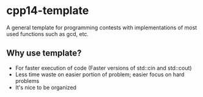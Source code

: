 # cpp14-template
A general template for programming contests with implementations of most used functions such as gcd, etc.

## Why use template?
- For faster execution of code (Faster versions of std::cin and std::cout)
- Less time waste on easier portion of problem; easier focus on hard problems
- It's nice to be organized
